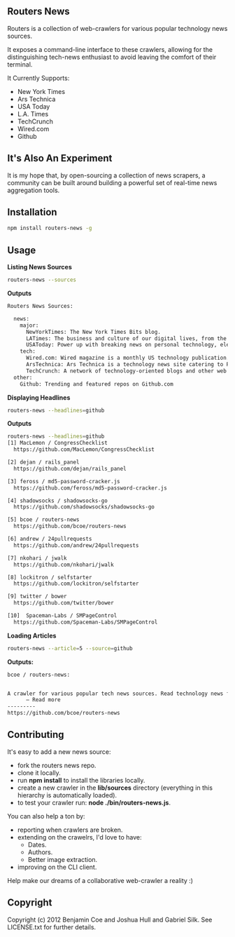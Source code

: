 Routers News
------------------

Routers is a collection of web-crawlers for various popular technology news sources.

It exposes a command-line interface to these crawlers, allowing for the distinguishing tech-news enthusiast to avoid leaving the comfort of their terminal.

It Currently Supports:

* New York Times
* Ars Technica
* USA Today
* L.A. Times
* TechCrunch
* Wired.com
* Github

It's Also An Experiment
------------

It is my hope that, by open-sourcing a collection of news scrapers, a community can be built around building a powerful set of real-time news aggregation tools.


Installation
------------

```bash
npm install routers-news -g
```

Usage
-----

__Listing News Sources__

```bash
routers-news --sources
```

__Outputs__

```bash
Routers News Sources:

  news:
    major:
      NewYorkTimes: The New York Times Bits blog.
      LATimes: The business and culture of our digital lives, from the L.A. Times.
      USAToday: Power up with breaking news on personal technology, electronics, gaming and computers.
    tech:
      Wired.com: Wired magazine is a monthly US technology publication.
      ArsTechnica: Ars Technica is a technology news site catering to PC enthusiasts.
      TechCrunch: A network of technology-oriented blogs and other web properties.
  other:
    Github: Trending and featured repos on Github.com
```

__Displaying Headlines__

```bash
routers-news --headlines=github
```

__Outputs__

```bash
routers-news --headlines=github
[1] MacLemon / CongressChecklist
  https://github.com/MacLemon/CongressChecklist

[2] dejan / rails_panel
  https://github.com/dejan/rails_panel

[3] feross / md5-password-cracker.js
  https://github.com/feross/md5-password-cracker.js

[4] shadowsocks / shadowsocks-go
  https://github.com/shadowsocks/shadowsocks-go

[5] bcoe / routers-news
  https://github.com/bcoe/routers-news

[6] andrew / 24pullrequests
  https://github.com/andrew/24pullrequests

[7] nkohari / jwalk
  https://github.com/nkohari/jwalk

[8] lockitron / selfstarter
  https://github.com/lockitron/selfstarter

[9] twitter / bower
  https://github.com/twitter/bower

[10]  Spaceman-Labs / SMPageControl
  https://github.com/Spaceman-Labs/SMPageControl
```

__Loading Articles__

```bash
routers-news --article=5 --source=github
```

__Outputs:__

```bash
bcoe / routers-news:


A crawler for various popular tech news sources. Read technology news from the comfort of your CLI.
      — Read more
---------
https://github.com/bcoe/routers-news
```

Contributing
----------

It's easy to add a new news source:

* fork the routers news repo.
* clone it locally.
* run __npm install__ to install the libraries locally.
* create a new crawler in the __lib/sources__ directory (everything in this hierarchy is automatically loaded).
* to test your crawler run: __node ./bin/routers-news.js__.

You can also help a ton by:

* reporting when crawlers are broken.
* extending on the crawelrs, I'd love to have:
  * Dates.
  * Authors.
  * Better image extraction.
* improving on the CLI client.

Help make our dreams of a collaborative web-crawler a reality :)

Copyright
---------

Copyright (c) 2012 Benjamin Coe and Joshua Hull and Gabriel Silk. See LICENSE.txt for further details.